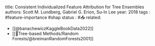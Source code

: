 
title: Consistent Individualized Feature Attribution for Tree Ensembles
authors: Scott M. Lundberg, Gabriel G. Erion, Su-In Lee
year: 2018
tags :  #feature-importance #shap
status : #📥 
related: 
- [[@banachewiczKaggleBookData2022]]
- [[🎄Tree-based Methods/Random Forests/@breimanRandomForests2001]]
